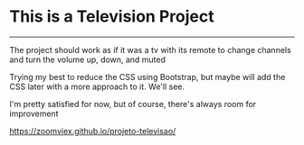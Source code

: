 <h1>This is a Television Project</h1>
<hr>
<p>The project should work as if it was a tv with its remote to change channels and turn the volume up, down, and muted</p>

Trying my best to reduce the CSS using Bootstrap, but maybe will add the CSS later with a more approach to it. We'll see.

I'm pretty satisfied for now, but of course, there's always room for improvement

<a>https://zoomviex.github.io/projeto-televisao/</a>
